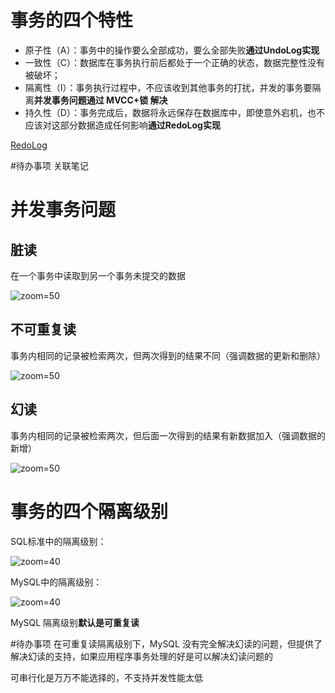 # 事务的四个特性

- 原子性（A）：事务中的操作要么全部成功，要么全部失败**通过UndoLog实现**
- 一致性（C）：数据库在事务执行前后都处于一个正确的状态，数据完整性没有被破坏；
- 隔离性（I）：事务执行过程中，不应该收到其他事务的打扰，并发的事务要隔离**并发事务问题通过 MVCC+锁 解决**
- 持久性（D）：事务完成后，数据将永远保存在数据库中，即使意外宕机，也不应该对这部分数据造成任何影响**通过RedoLog实现**

[RedoLog](RedoLog.md)

#待办事项 关联笔记

# 并发事务问题

## 脏读

在一个事务中读取到另⼀个事务未提交的数据

![zoom=50](Pasted%20image%2020231216150057.png)

## 不可重复读

事务内相同的记录被检索两次，但两次得到的结果不同（强调数据的更新和删除）

![zoom=50](Pasted%20image%2020231216150127.png)

## 幻读

事务内相同的记录被检索两次，但后面一次得到的结果有新数据加入（强调数据的新增）

![zoom=50](Pasted%20image%2020231216150155.png)

# 事务的四个隔离级别

SQL标准中的隔离级别：

![zoom=40](Pasted%20image%2020231216150229.png)

MySQL中的隔离级别：

![zoom=40](Pasted%20image%2020231216150301.png)

MySQL 隔离级别**默认是可重复读**

#待办事项 在可重复读隔离级别下，MySQL 没有完全解决幻读的问题，但提供了解决幻读的支持，如果应用程序事务处理的好是可以解决幻读问题的

可串行化是万万不能选择的，不支持并发性能太低